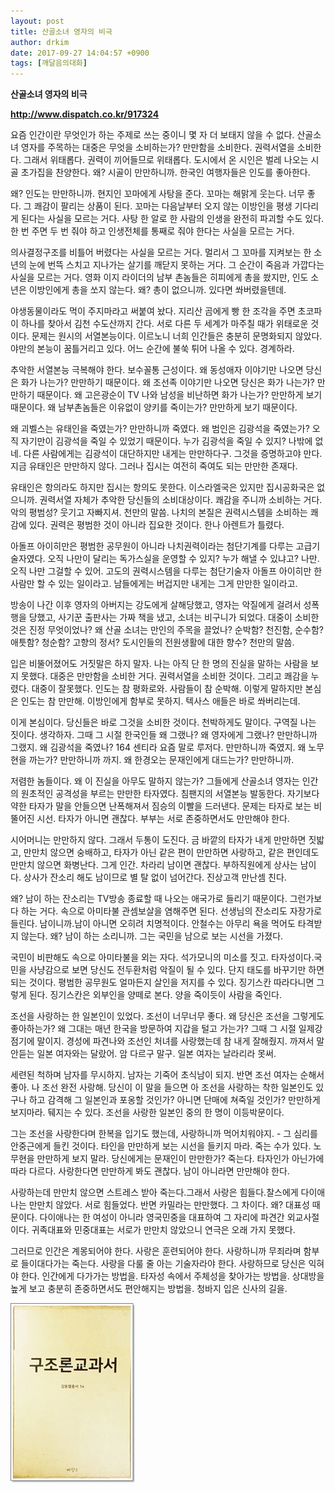 ```yaml
---
layout: post
title: 산골소녀 영자의 비극
author: drkim
date: 2017-09-27 14:04:57 +0900
tags: [깨달음의대화]
---
```


**산골소녀 영자의 비극**

  



  **http://www.dispatch.co.kr/917324**  
 
  
요즘 인간이란 무엇인가 하는 주제로 쓰는 중이니 몇 자 더 보태지 않을 수 없다. 산골소녀 영자를 주목하는 대중은 무엇을 소비하는가? 만만함을 소비한다. 권력서열을 소비한다. 그래서 위태롭다. 권력이 끼어들므로 위태롭다. 도시에서 온 시인은 벌레 나오는 시골 초가집을 찬양한다. 왜? 시골이 만만하니까. 한국인 여행자들은 인도를 좋아한다. 

  


왜? 인도는 만만하니까. 현지인 꼬마에게 사탕을 준다. 꼬마는 해맑게 웃는다. 너무 좋다. 그 쾌감이 팔리는 상품이 된다. 꼬마는 다음날부터 오지 않는 이방인을 평생 기다리게 된다는 사실을 모르는 거다. 사탕 한 알로 한 사람의 인생을 완전히 파괴할 수도 있다. 한 번 주면 두 번 줘야 하고 인생전체를 통째로 줘야 한다는 사실을 모르는 거다. 

  


의사결정구조를 비틀어 버렸다는 사실을 모르는 거다. 멀리서 그 꼬마를 지켜보는 한 소년의 눈에 번뜩 스치고 지나가는 살기를 깨닫지 못하는 거다. 그 순간이 죽음과 가깝다는 사실을 모르는 거다. 영화 이지 라이더의 남부 촌놈들은 히피에게 총을 쐈지만, 인도 소년은 이방인에게 총을 쏘지 않는다. 왜? 총이 없으니까. 있다면 쏴버렸을텐데. 

  


야생동물이라도 먹이 주지마라고 써붙여 놨다. 지리산 곰에게 빵 한 조각을 주면 초코파이 하나를 찾아서 김천 수도산까지 간다. 서로 다른 두 세계가 마주칠 때가 위태로운 것이다. 문제는 원시의 서열본능이다. 이르노니 너희 인간들은 충분히 문명화되지 않았다. 야만의 본능이 꿈틀거리고 있다. 어느 순간에 불쑥 튀어 나올 수 있다. 경계하라.

  


추악한 서열본능 극복해야 한다. 보수꼴통 근성이다. 왜 동성애자 이야기만 나오면 당신은 화가 나는가? 만만하기 때문이다. 왜 조선족 이야기만 나오면 당신은 화가 나는가? 만만하기 때문이다. 왜 고은광순이 TV 나와 남성을 비난하면 화가 나는가? 만만하게 보기 때문이다. 왜 남부촌놈들은 이유없이 양키를 죽이는가? 만만하게 보기 때문이다. 

  


왜 괴벨스는 유태인을 죽였는가? 만만하니까 죽였다. 왜 범인은 김광석을 죽였는가? 오직 자기만이 김광석을 죽일 수 있었기 때문이다. 누가 김광석을 죽일 수 있지? 나밖에 없네. 다른 사람에게는 김광석이 대단하지만 내게는 만만하다구. 그것을 증명하고야 만다. 지금 유태인은 만만하지 않다. 그러나 집시는 여전히 죽여도 되는 만만한 존재다. 

  


유태인은 항의라도 하지만 집시는 항의도 못한다. 이스라엘국은 있지만 집시공화국은 없으니까. 권력서열 자체가 추악한 당신들의 소비대상이다. 쾌감을 주니까 소비하는 거다. 악의 평범성? 웃기고 자빠지셔. 천만의 말씀. 나치의 본질은 권력시스템을 소비하는 쾌감에 있다. 권력은 평범한 것이 아니라 집요한 것이다. 한나 아렌트가 틀렸다. 

  


아돌프 아이히만은 평범한 공무원이 아니라 나치권력이라는 첨단기계를 다루는 고급기술자였다. 오직 나만이 달리는 독가스실을 운영할 수 있지? 누가 해낼 수 있냐고? 나만. 오직 나만 그걸할 수 있어. 고도의 권력시스템을 다루는 첨단기술자 아돌프 아이히만 한 사람만 할 수 있는 일이라고. 남들에게는 버겁지만 내게는 그게 만만한 일이라고.

  


방송이 나간 이후 영자의 아버지는 강도에게 살해당했고, 영자는 악질에게 걸려서 성폭행을 당했고, 사기꾼 출판사는 가짜 책을 냈고, 소녀는 비구니가 되었다. 대중이 소비한 것은 진정 무엇이었나? 왜 산골 소녀는 만인의 주목을 끌었나? 순박함? 천진함, 순수함? 애틋함? 청순함? 고향의 정서? 도시인들의 전원생활에 대한 향수? 천만의 말씀. 

  


입은 비뚤어졌어도 거짓말은 하지 말자. 나는 아직 단 한 명의 진실을 말하는 사람을 보지 못했다. 대중은 만만함을 소비한 거다. 권력서열을 소비한 것이다. 그리고 쾌감을 누렸다. 대중이 잘못했다. 인도는 참 평화로와. 사람들이 참 순박해. 이렇게 말하지만 본심은 인도는 참 만만해. 이방인에게 함부로 못하지. 텍사스 애들은 바로 쏴버리는데.

  


이게 본심이다. 당신들은 바로 그것을 소비한 것이다. 천박하게도 말이다. 구역질 나는 짓이다. 생각하자. 그때 그 시절 한국인들 왜 그랬나? 왜 영자에게 그랬나? 만만하니까 그랬지. 왜 김광석을 죽였나? 164 센티라 요즘 말로 루저다. 만만하니까 죽였지. 왜 노무현을 까는가? 만만하니까 까지. 왜 한경오는 문재인에게 대드는가? 만만하니까.

  


저렴한 놈들이다. 왜 이 진실을 아무도 말하지 않는가? 그들에게 산골소녀 영자는 인간의 원초적인 공격성을 부르는 만만한 타자였다. 침팬지의 서열본능 발동한다. 자기보다 약한 타자가 말을 안들으면 난폭해져서 짐승의 이빨을 드러낸다. 문제는 타자로 보는 비뚤어진 시선. 타자가 아니면 괜찮다. 부부는 서로 존중하면서도 만만해야 한다.

  


시어머니는 만만하지 않다. 그래서 두통이 도진다. 금 바깥의 타자가 내게 만만하면 짓밟고, 만만치 않으면 숭배하고, 타자가 아닌 같은 편이 만만하면 사랑하고, 같은 편인데도 만만치 않으면 화병난다. 그게 인간. 차라리 남이면 괜찮다. 부하직원에게 상사는 남이다. 상사가 잔소리 해도 남이므로 별 탈 없이 넘어간다. 진상고객 만난셈 친다.

  


왜? 남이 하는 잔소리는 TV방송 종료할 때 나오는 애국가로 들리기 때문이다. 그런가보다 하는 거다. 속으로 아미타불 관셈보살을 염해주면 된다. 선생님의 잔소리도 자장가로 들린다. 남이니까.남이 아니면 오히려 치명적이다. 안철수는 아무리 욕을 먹어도 타격받지 않는다. 왜? 남이 하는 소리니까. 그는 국민을 남으로 보는 시선을 가졌다.

  


국민이 비판해도 속으로 아미타불을 외는 자다. 석가모니의 미소를 짓고. 타자성이다.국민을 사냥감으로 보면 당신도 전두환처럼 악질이 될 수 있다. 단지 태도를 바꾸기만 하면 되는 것이다. 평범한 공무원도 얼마든지 살인을 저지를 수 있다. 징기스칸 따라다니면 그렇게 된다. 징기스칸은 외부인을 양떼로 본다. 양을 죽이듯이 사람을 죽인다.

  


조선을 사랑하는 한 일본인이 있었다. 조선이 너무너무 좋다. 왜 당신은 조선을 그렇게도 좋아하는가? 왜 그대는 매년 한국을 방문하여 지갑을 털고 가는가? 그때 그 시절 일제강점기에 말이지. 경성에 파견나와 조선인 처녀를 사랑했는데 참 내게 잘해줬지. 까져서 말 안듣는 일본 여자와는 달랐어. 암 다르구 말구. 일본 여자는 날라리라 못써.

  


세련된 척하며 남자를 무시하지. 남자는 기죽어 초식남이 되지. 반면 조선 여자는 순해서 좋아. 나 조선 완전 사랑해. 당신이 이 말을 들으면 아 조선을 사랑하는 착한 일본인도 있구나 하고 감격해 그 일본인과 포옹할 것인가? 아니면 단매에 쳐죽일 것인가? 만만하게 보지마라. 뒈지는 수 있다. 조선을 사랑한 일본인 중의 한 명이 이등박문이다. 

  


그는 조선을 사랑한다며 한복을 입기도 했는데, 사랑하니까 먹어치워야지. - 그 심리를 안중근에게 들킨 것이다. 타인을 만만하게 보는 시선을 들키지 마라. 죽는 수가 있다. 노무현을 만만하게 보지 말라. 당신에게는 문재인이 만만한가? 죽는다. 타자인가 아닌가에 따라 다르다. 사랑한다면 만만하게 봐도 괜찮다. 남이 아니라면 만만해야 한다.

  


사랑하는데 만만치 않으면 스트레스 받아 죽는다.그래서 사랑은 힘들다.찰스에게 다이애나는 만만치 않았다. 서로 힘들었다. 반면 카밀라는 만만했다. 그 차이다. 왜? 대표성 때문이다. 다이애나는 한 여성이 아니라 영국민중을 대표하여 그 자리에 파견간 외교사절이다. 귀족대표와 민중대표는 서로가 만만치 않았으니 연극은 오래 가지 못했다.

  


그러므로 인간은 계몽되어야 한다. 사랑은 훈련되어야 한다. 사랑하니까 무죄라며 함부로 들이대다가는 죽는다. 사랑을 다룰 줄 아는 기술자라야 한다. 사랑하므로 당신은 익혀야 한다. 인간에게 다가가는 방법을. 타자성 속에서 주체성을 찾아가는 방법을. 상대방을 높게 보고 충분히 존중하면서도 편안해지는 방법을. 청바지 입은 신사의 길을.

  





![](/files/attach/images/198/007/890/0.jpg)